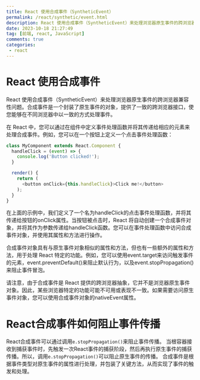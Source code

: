 ```yaml
---
title: React 使用合成事件（SyntheticEvent）
permalink: /react/synthetic/event.html
description: React 使用合成事件（SyntheticEvent）来处理浏览器原生事件的跨浏览器兼容性问题。合成事件是一个封装了原生事件的对象，提供了一致的跨浏览器接口，使您能够在不同浏览器中以一致的方式处理事件。
date: 2023-10-18 21:27:49
tag: [前端, react, JavaScript]
comments: true
categories: 
 - react
---
```


# React 使用合成事件
React 使用合成事件（SyntheticEvent）来处理浏览器原生事件的跨浏览器兼容性问题。合成事件是一个封装了原生事件的对象，提供了一致的跨浏览器接口，使您能够在不同浏览器中以一致的方式处理事件。
<!-- more -->
在 React 中，您可以通过在组件中定义事件处理函数并将其传递给相应的元素来处理合成事件。例如，您可以在一个按钮上定义一个点击事件处理函数：
```js
class MyComponent extends React.Component {
  handleClick = (event) => {
    console.log('Button clicked!');
  }

  render() {
    return (
      <button onClick={this.handleClick}>Click me!</button>
    );
  }
}
```
在上面的示例中，我们定义了一个名为handleClick的点击事件处理函数，并将其传递给按钮的onClick属性。当按钮被点击时，React 将自动创建一个合成事件对象，并将其作为参数传递给handleClick函数。您可以在事件处理函数中访问合成事件对象，并使用其属性和方法进行操作。

合成事件对象具有与原生事件对象相似的属性和方法，但也有一些额外的属性和方法，用于处理 React 特定的功能。例如，您可以使用event.target来访问触发事件的元素，event.preventDefault()来阻止默认行为，以及event.stopPropagation()来阻止事件冒泡。

请注意，由于合成事件是 React 提供的跨浏览器抽象，它并不是浏览器原生事件对象。因此，某些浏览器特定的功能可能不可用或表现不一致。如果需要访问原生事件对象，您可以使用合成事件对象的nativeEvent属性。
# React合成事件如何阻止事件传播

React合成事件可以通过调用`e.stopPropagation()`来阻止事件传播。
当根容器接收到捕获事件时，先触发一次React事件的捕获阶段，然后再执行原生事件的捕获传播。所以，调用`e.stopPropagation()`可以阻止原生事件的传播。
合成事件是根据事件类型对原生事件的属性进行处理，并包装了关键方法，从而实现了事件的触发和处理。